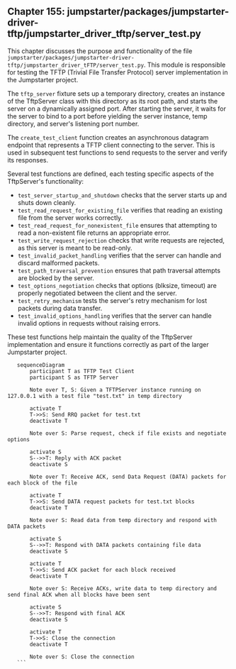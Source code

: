 ## Chapter 155: jumpstarter/packages/jumpstarter-driver-tftp/jumpstarter_driver_tftp/server_test.py

 This chapter discusses the purpose and functionality of the file `jumpstarter/packages/jumpstarter-driver-tftp/jumpstarter_driver_tFTP/server_test.py`. This module is responsible for testing the TFTP (Trivial File Transfer Protocol) server implementation in the Jumpstarter project.

   The `tftp_server` fixture sets up a temporary directory, creates an instance of the TftpServer class with this directory as its root path, and starts the server on a dynamically assigned port. After starting the server, it waits for the server to bind to a port before yielding the server instance, temp directory, and server's listening port number.

   The `create_test_client` function creates an asynchronous datagram endpoint that represents a TFTP client connecting to the server. This is used in subsequent test functions to send requests to the server and verify its responses.

   Several test functions are defined, each testing specific aspects of the TftpServer's functionality:

   - `test_server_startup_and_shutdown` checks that the server starts up and shuts down cleanly.
   - `test_read_request_for_existing_file` verifies that reading an existing file from the server works correctly.
   - `test_read_request_for_nonexistent_file` ensures that attempting to read a non-existent file returns an appropriate error.
   - `test_write_request_rejection` checks that write requests are rejected, as this server is meant to be read-only.
   - `test_invalid_packet_handling` verifies that the server can handle and discard malformed packets.
   - `test_path_traversal_prevention` ensures that path traversal attempts are blocked by the server.
   - `test_options_negotiation` checks that options (blksize, timeout) are properly negotiated between the client and the server.
   - `test_retry_mechanism` tests the server's retry mechanism for lost packets during data transfer.
   - `test_invalid_options_handling` verifies that the server can handle invalid options in requests without raising errors.

   These test functions help maintain the quality of the TftpServer implementation and ensure it functions correctly as part of the larger Jumpstarter project.

 ```mermaid
    sequenceDiagram
        participant T as TFTP Test Client
        participant S as TFTP Server

        Note over T, S: Given a TFTPServer instance running on 127.0.0.1 with a test file "test.txt" in temp directory

        activate T
        T->>S: Send RRQ packet for test.txt
        deactivate T

        Note over S: Parse request, check if file exists and negotiate options

        activate S
        S-->>T: Reply with ACK packet
        deactivate S

        Note over T: Receive ACK, send Data Request (DATA) packets for each block of the file

        activate T
        T->>S: Send DATA request packets for test.txt blocks
        deactivate T

        Note over S: Read data from temp directory and respond with DATA packets

        activate S
        S-->>T: Respond with DATA packets containing file data
        deactivate S

        activate T
        T->>S: Send ACK packet for each block received
        deactivate T

        Note over S: Receive ACKs, write data to temp directory and send final ACK when all blocks have been sent

        activate S
        S-->>T: Respond with final ACK
        deactivate S

        activate T
        T->>S: Close the connection
        deactivate T

        Note over S: Close the connection
    ```
